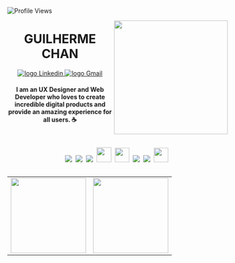 ![Profile Views](http://estruyf-github.azurewebsites.net/api/VisitorHit?user=beatriznonato&repo=davisjr2000&countColorcountColor)

<img align="right" src="https://res.cloudinary.com/dd7bkl8rd/image/upload/v1627927959/gui1_wezrdu.png" width="260" />

<div align="center">
 <h1> 
   GUILHERME CHAN
   </a>
 </h1>
</div>

<p align="center">
   <a href="https://www.linkedin.com/in/guilhermechan/">
    <img alt="logo Linkedin" src="https://img.shields.io/badge/LinkedIn-0077B5?style=for-the-badge&logo=linkedin&logoColor=white">
  </a>
  
<a href="mailto:guilhermechan30@gmail.com">
    <img alt="logo Gmail" src="https://img.shields.io/badge/Gmail-D14836?style=for-the-badge&logo=gmail&logoColor=white">
  </a>
</p>

<h4 align="center"> 
  I am an UX Designer and Web Developer who loves to create incredible digital products and provide an amazing experience for all users. ☕
  
  
</h4>

<br>

<p align="center">
  <!-- HTML Icon -->
  <img src="https://user-images.githubusercontent.com/35739995/122654956-2b934900-d125-11eb-94b1-58102216fa9f.png">&nbsp;
  <!-- CSS Icon -->
  <img src="https://user-images.githubusercontent.com/35739995/122655003-80cf5a80-d125-11eb-9718-c0d416a29986.png">&nbsp;
  <!-- JS Icon -->
  <img src="https://user-images.githubusercontent.com/35739995/122655023-a78d9100-d125-11eb-89b8-f006041d9d4a.png">&nbsp;
  <!-- Ruby Icon -->
  <img height="34" src="https://images.vexels.com/media/users/3/166485/isolated/preview/d4061b653e6ba02ad0afdc79e0315a25-ruby-programming-language-icon-by-vexels.png">&nbsp;
  <!-- SCSS Icon -->
  <img height='33' src="https://user-images.githubusercontent.com/63321613/127906476-08f0e3a4-d486-4f84-9c87-04ead2bf2785.png">&nbsp;
  <!-- React Icon -->
  <img src="https://user-images.githubusercontent.com/35739995/122655062-094dfb00-d126-11eb-963a-44b2ef1528f2.png">&nbsp;
  <!-- Git Icon -->
  <img src="https://user-images.githubusercontent.com/35739995/122655117-7c577180-d126-11eb-9b30-3591b1252bb5.png">&nbsp;
  <!-- Figma Icon -->
  <img height='33' src="https://user-images.githubusercontent.com/63321613/127909304-f0ae4399-db7d-4bec-b1e0-adc798d38782.png">&nbsp;
</p>

<table align="left">
  <row>
    <td>
     <!-- Card -->
      <img height='172' src='https://github-readme-stats.vercel.app/api/top-langs/?username=gchan26&layout=compact&theme=react'>
    </td>
    <td>
      <img height='172' src='https://github-readme-stats.vercel.app/api?username=gchan26&show_icons=true&theme=react'>
    </td>
  </row>
</table> 
